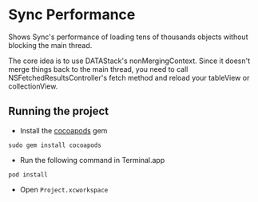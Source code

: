 # Sync Performance

Shows Sync's performance of loading tens of thousands objects without blocking the main thread.

The core idea is to use DATAStack's nonMergingContext. Since it doesn't merge things back to the main thread, you need to call NSFetchedResultsController's fetch method and reload your tableView or collectionView. 

## Running the project

- Install the [cocoapods](https://cocoapods.org) gem

```
sudo gem install cocoapods
```

- Run the following command in Terminal.app

```
pod install
```

- Open `Project.xcworkspace`
